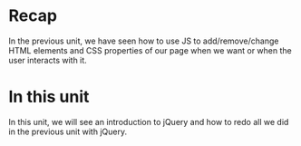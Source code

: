 # Recap
In the previous unit, we have seen how to use JS to add/remove/change HTML elements and CSS properties of our page when we want or when the user interacts with it.

# In this unit
In this unit, we will see an introduction to jQuery and how to redo all we did in the previous unit with jQuery.

